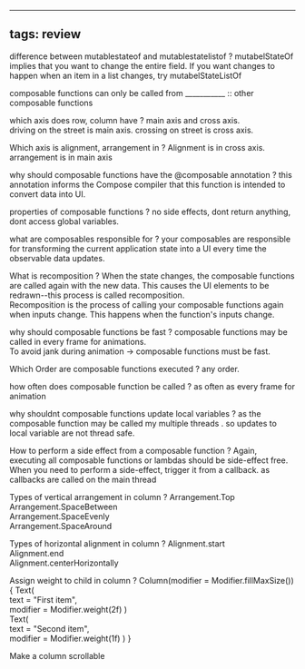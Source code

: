 
---
tags: review
---

difference between mutablestateof and mutablestatelistof
?
mutabelStateOf implies that you want to change the entire field. If you want changes to happen when an item in a list changes, try mutabelStateListOf

composable functions can only be called from ___________ :: other composable functions

which axis does row, column have
?
main axis and cross axis.  
driving on the street is main axis. crossing on street is cross axis.

Which axis is alignment, arrangement in
?
Alignment is in cross axis. arrangement is in main axis

why should composable functions have the @composable annotation
?
this annotation informs the Compose compiler that this function is intended to convert data into UI.

properties of composable functions
?
no side effects, dont return anything, dont access global variables.

what are composables responsible for
?
your composables are responsible for transforming the current application state into a UI every time the observable data updates.

What is recomposition
?
When the state changes, the composable functions are called again with the new data. This causes the UI elements to be redrawn--this process is called recomposition.  
Recomposition is the process of calling your composable functions again when inputs change. This happens when the function's inputs change.

why should composable functions be fast
?
composable functions may be called in every frame for animations.  
To avoid jank during animation -> composable functions must be fast.

Which Order are composable functions executed
?
any order.

how often does composable function be called
?
as often as every frame for animation

why shouldnt composable functions update local variables
?
as the composable function may be called my multiple threads . so updates to local variable are not thread safe.

How to perform a side effect from a composable function
?
Again, executing all composable functions or lambdas should be side-effect free. When you need to perform a side-effect, trigger it from a callback.
as callbacks are called on the main thread

Types of vertical arrangement in column
?
Arrangement.Top  
Arrangement.SpaceBetween  
Arrangement.SpaceEvenly  
Arrangement.SpaceAround

Types of horizontal alignment in column
?
Alignment.start  
Alignment.end  
Alignment.centerHorizontally

Assign weight to child in column
?
Column(modifier = Modifier.fillMaxSize()) { Text(  
text = "First item",  
modifier = Modifier.weight(2f) )  
Text(  
text = "Second item",  
modifier = Modifier.weight(1f) ) }

Make a column scrollable





	
